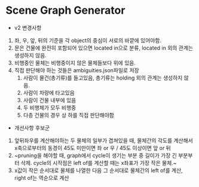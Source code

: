 # Scene Graph Generator

* v2 변경사항
1. 좌, 우, 앞, 뒤의 기준을 각 object의 중심이 서로의 바깥에 있어야함.
2. 문은 건물에 완전히 포함되어 있으면 located in으로 분류, located in 외의 관계는 생성하지 않음.
3. 비행중인 물체는 비행중이지 않은 물체들보다 위에 있음.
4. 직접 판단해야 하는 것들은 ambiguities.json파일로 저장
   1. 사람이 물건(총기류)를 들고있음, 총기류는 holding 외의 관계는 생성하지 않음.
   2. 사람이 차량에 타고있음
   3. 사람이 건물 내부에 있음
   4. 두 비행체가 모두 비행중
   5. 다층 건물의 경우 상 하를 직접 판단해야함


* 개선사항 후보군
1. 앞뒤좌우를 계산해야하는 두 물체의 일부가 겹쳐있을 때, 물체간의 각도를 계산해서 x축으로부터의 동경이 45도 미만이면 좌 or 우 / 45도 이상이면 앞 or 뒤
2. ~pruning을 해야할 때, graph에서 cycle이 생기는 부분 중 길이가 가장 긴 부분부터 삭제. cycle의 시작점은 left of를 계산할 때는 x좌표가 가장 작은 물체.~
3. x값이 작은 순서대로 물체를 나열한 다음 그 순서대로 물체간의 left of를 계산, right of는 역순으로 계산
